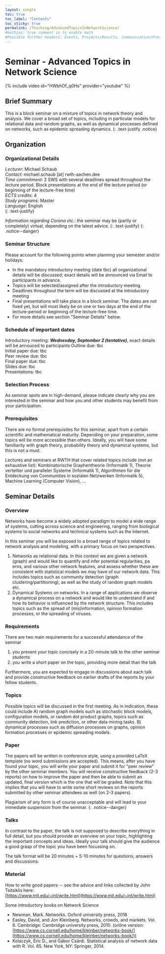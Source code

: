 ```yaml
---
layout: single
toc: true
toc_label: "Contents"
toc_sticky: true
permalink: /Teaching/AdvancedTopicsInNetworkScience/
#mathjax: true comment in to enable math
#Possible further headers: Events, Projects/Results, Communication/Presentation, News
---
```

<script>addBackToTop({
  backgroundColor: '#fff',
  innerHTML: 'Back to Top',
  textColor: '#333'
})</script>
<style>
  #back-to-top {
    border: 1px solid #ccc;
    border-radius: 0;
    font-family: sans-serif;
    font-size: 14px;
    width: 100px;
    text-align: center;
    line-height: 30px;
    height: 30px;
  }
</style>

# Seminar - Advanced Topics in Network Science
{% include video id="HWbhOf_q0Hs" provider="youtube" %}

## Brief Summary
This is a block seminar on a mixture of topics in network theory and analysis. We cover a broad set of topics, including in particular models for relational data and random graphs, as well as dynamical processes defined on networks, such  as epidemic spreading dynamics.
{: .text-justify .notice}

## Organization

### Organizational Details
*Lecturer*: Michael Schaub  
*Contact*: michael.schaub [at] rwth-aachen.dee  
*Time commitment*: 2 SWS with several deadlines spread throughout the lecture period. Block presentations at the end of the lecture period (or beginning of the lecture-free time)  
*ECTS credits*: 4   
*Study programs*: Master  
*Language*: English   
{: .text-justify}

*Information regarding Corona etc.*: the seminar may be (partly or completely) virtual, depending on the latest advice.
{: .text-justify}
{: .notice--danger}

### Seminar Structure
Please account for the following points when planning your semester and/or holidays:
* In the mandatory introductory meeting (date tbc) all organizational details will be discussed; exact details will be announced via Email to participants in advance. 
* Topics will be selected/assigned after the introductory meeting.
* Deadlines throughout the term will be discussed at the introductory meeting
* Final presentations will take place in a block seminar.
The dates are not fixed yet, but will most likely be on one or two days at the end of the lecture-period or beginning of the lecture-free time. 
* For more details see section "Seminar Details" below.


### Schedule of important dates
Introductory meeting: ***Wednesday, September 2 (tentative)***, exact details will be annouced to participants
Outline due: tbc  
Initial paper due: tbc  
Peer review due: tbc  
Final paper due: tbc  
Slides due: tbc  
Presentations: tbc  

### Selection Process
As seminar spots are in high-demand, please indicate clearly why you are interested in the seminar and how you and other students may benefit from your participation.

### Prerequisites 
There are no formal prerequisites for this seminar, apart from a certain scientific and mathematical maturity. Depending on your preparation, some topics will be more accessible than others. Ideally, you will have some familiarity with graph theory, probability theory and dynamical systems, but this is not a must.

Lectures and seminars at RWTH that cover related topics include (not an exhaustive list):
Kombinatorische Graphentheorie (Informatik 1), Theorie verteilter und paralleler Systeme (Informatik 1), Algorithmen für die Entdeckung von Communities in sozialen Netzwerken (Informatik 5), Machine Learning (Computer Vision), ...

## Seminar Details

### Overview
Networks have become a widely adopted paradigm to model a wide range of systems, cutting across science and engineering, ranging from biological systems to social networks and technical systems such as the Internet.

In this seminar you will be exposed to a broad range of topics related to network analysis and modeling, with a primary focus on two perspectives.
1. Networks as relational data. In this context we are given a network (graph) and would like to quantify and infer potential regularities, pa erns, and various other network features, and assess whether these are consistent with statistical models we may have of our network data. This includes topics such as community detection (graph clustering/partitioning), as well as the study of random graph models etc.
2. Dynamical Systems on networks. In a range of applications we observe a dynamical process on a network and would like to understand if and how its behavior is influenced by the network structure. This includes topics such as the spread of (mis)information, opinion formation processes, or the spreading of viruses.

### Requirements
There are two main requirements for a successful attendance of the seminar
1. you present your topic concisely in a 20-minute talk to the other seminar students 
2. you write a short paper on the topic, providing more detail than the talk

Furthermore, you are expected to engage in discussions about each talk and provide constructive feedback on earlier drafts of the reports by your fellow students. 

### Topics
Possible topics will be discussed in the first meeting. 
As in indication, these could include A) random graph models such as stochastic block models, configuration models, or random dot product graphs, topics such as community detection, link prediction, or other data mining tasks.  B) dynamical processes such as diffusion processes on graphs, opinion formation processes or epidemic spreading models.

### Paper
The papers will be written in conference style, using a provided LaTeX template (no word submissions are accepted).
This means, after you have found your topic, you will write your paper and submit it for "peer review" by the other seminar members. You will receive constructive feedback (2-3 reports) on how to improve the paper and then be able to submit an updated, final version which is the one that will be graded. Note that this implies that you will have to write some short reviews on the reports submitted by other seminar attendees as well (on 2-3 papers).

Plagiarism of any form is of course unacceptable and will lead to your immediate suspension from the seminar.
{: .notice--danger}

### Talks
In contrast to the paper, the talk is not supposed to describe everything in full detail, but you should provide an overview on your topic, highlighting the important concepts and ideas. Ideally your talk should give the audience a good grasp of the topic you have been focussing on.

The talk format will be 20 minutes + 5-10 minutes for questions, answers and discussions.

### Material

How to write good papers -- see the advice and links collected by John Tsitsiklis here:  
[https://www.mit.edu/~jnt/write.html](https://www.mit.edu/~jnt/write.html)

Some introductory books on Network Science
* Newman, Mark. Networks. Oxford university press, 2018
* Easley, David, and Jon Kleinberg. Networks, crowds, and markets. Vol. 8. Cambridge: Cambridge university press, 2010. (online version: [https://www.cs.cornell.edu/home/kleinber/networks-book/](https://www.cs.cornell.edu/home/kleinber/networks-book/))
* Kolaczyk, Eric D., and Gábor Csárdi. Statistical analysis of network data with R. Vol. 65. New York, NY: Springer, 2014.
